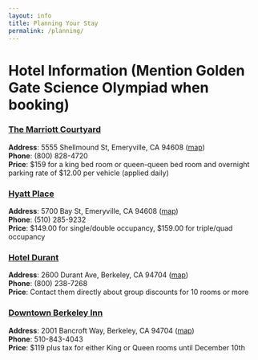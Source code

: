```yaml
---
layout: info
title: Planning Your Stay
permalink: /planning/
---
```


# Hotel Information (Mention Golden Gate Science Olympiad when booking)

### [The Marriott Courtyard](http://www.marriott.com/hotels/travel/oakmv-courtyard-oakland-emeryville/)
**Address**: 5555 Shellmound St, Emeryville, CA 94608 ([map](https://www.google.com/maps/place/5555+Shellmound+St,+Emeryville,+CA+94608/))  
**Phone**: (800) 828-4720  
**Price**: $159 for a king bed room or queen-queen bed room and overnight parking rate of $12.00 per vehicle (applied daily)  


### [Hyatt Place](https://emeryvillesanfrancisco.place.hyatt.com/en/hotel/home.html)  
**Address**: 5700 Bay St, Emeryville, CA 94608 ([map](https://www.google.com/maps/place/5700+Bay+St,+Emeryville,+CA+94608/))  
**Phone**: (510) 285-9232    
**Price**: $149.00 for single/double occupancy, $159.00 for triple/quad occupancy

### [Hotel Durant](http://hoteldurantberkeley.com/)  
**Address**: 2600 Durant Ave, Berkeley, CA 94704 ([map](https://www.google.com/maps/place/2600+Durant+Ave,+Berkeley,+CA+94704/))  
**Phone**: (800) 238-7268    
**Price**: Contact them directly about group discounts for 10 rooms or more  

### [Downtown Berkeley Inn](http://www.downtownberkeleyinn.com/)  
**Address**: 2001 Bancroft Way, Berkeley, CA 94704 ([map](https://www.google.com/maps/place/2001+Bancroft+Way,+Berkeley,+CA+94704/))  
**Phone**: 510-843-4043  
**Price**: $119 plus tax for either King or Queen rooms until December 10th  
